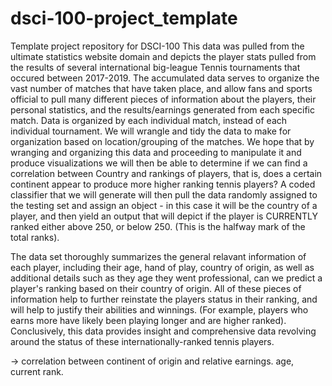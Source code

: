 # dsci-100-project_template
Template project repository for DSCI-100
This data was pulled from the ultimate statistics website domain and depicts the player stats pulled from the results of several international big-league Tennis tournaments that occured between 2017-2019. The accumulated data serves to organize the vast number of matches that have taken place, and allow fans and sports official to pull many different pieces of information about the players, their personal statistics, and the results/earnings generated from each specific match. Data is organized by each individual match, instead of each individual tournament. We will wrangle and tidy the data to make for organization based on location/grouping of the matches. We hope that by wranging and organizing this data and proceeding to manipulate it and produce visualizations we will then be able to determine if we can find a correlation between Country and rankings of players, that is, does a certain continent appear to produce more higher ranking tennis players? A coded classifier that we will generate will then pull the data randomly assigned to the testing set and assign an object - in this case it will be the country of a player, and then yield an output that will depict if the player is CURRENTLY ranked either above 250, or below 250. (This is the halfway mark of the total ranks).

The data set thoroughly summarizes the general relavant information of each player, including their age, hand of play, country of origin, as well as additional details such as they age they went professional, 
can we predict a player's ranking based on their country of origin. All of these pieces of information help to further reinstate the players status in their ranking, and will help to justify their abilities and winnings. (For example, players who earns more have likely been playing longer and are higher ranked). Conclusively, this data provides insight and comprehensive data revolving around the status of these internationally-ranked tennis players. 

-> correlation between continent of origin and relative earnings. 
age, current rank.